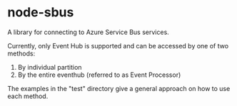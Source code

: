 node-sbus
=========

A library for connecting to Azure Service Bus services.

Currently, only Event Hub is supported and can be accessed by one of two methods:

1. By individual partition
2. By the entire eventhub (referred to as Event Processor)

The examples in the "test" directory give a general approach on how to use each method.

